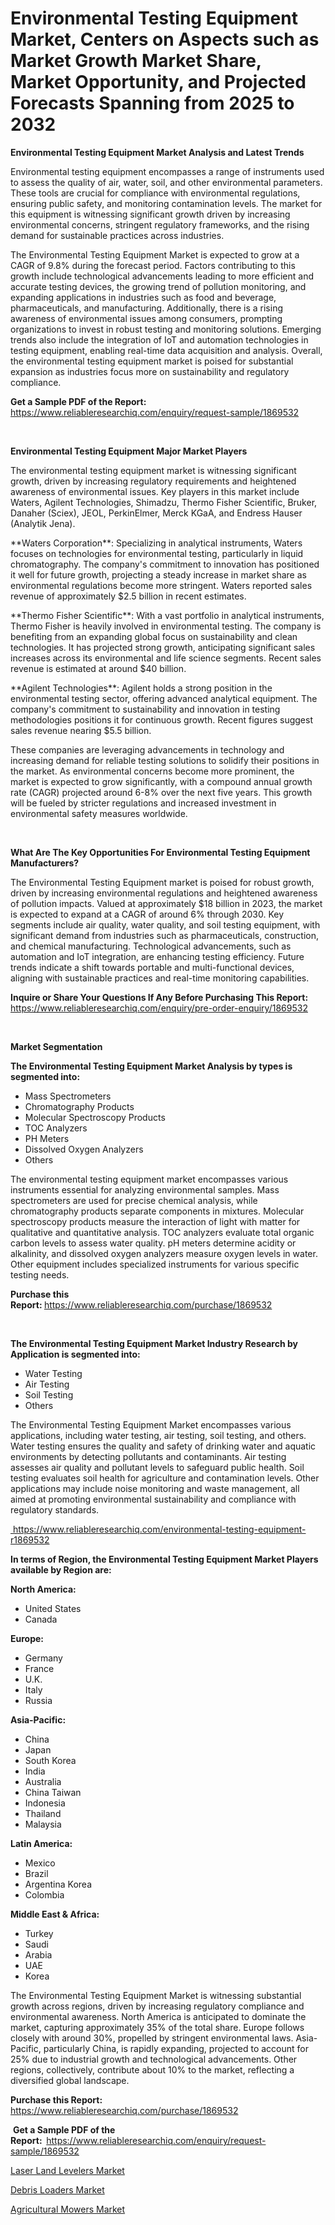 <p><h1>Environmental Testing Equipment Market, Centers on Aspects such as Market Growth Market Share, Market Opportunity, and Projected Forecasts Spanning from 2025 to 2032</h1></p><p><strong>Environmental Testing Equipment Market Analysis and Latest Trends</strong></p>
<p><p>Environmental testing equipment encompasses a range of instruments used to assess the quality of air, water, soil, and other environmental parameters. These tools are crucial for compliance with environmental regulations, ensuring public safety, and monitoring contamination levels. The market for this equipment is witnessing significant growth driven by increasing environmental concerns, stringent regulatory frameworks, and the rising demand for sustainable practices across industries.</p><p>The Environmental Testing Equipment Market is expected to grow at a CAGR of 9.8% during the forecast period. Factors contributing to this growth include technological advancements leading to more efficient and accurate testing devices, the growing trend of pollution monitoring, and expanding applications in industries such as food and beverage, pharmaceuticals, and manufacturing. Additionally, there is a rising awareness of environmental issues among consumers, prompting organizations to invest in robust testing and monitoring solutions. Emerging trends also include the integration of IoT and automation technologies in testing equipment, enabling real-time data acquisition and analysis. Overall, the environmental testing equipment market is poised for substantial expansion as industries focus more on sustainability and regulatory compliance.</p></p>
<p><strong>Get a Sample PDF of the Report:&nbsp;</strong> <a href="https://www.reliableresearchiq.com/enquiry/request-sample/1869532?utm_campaign=1876&utm_medium=2&utm_source=Github&utm_content=ia&utm_term=16022025&utm_id=environmental-testing-equipment">https://www.reliableresearchiq.com/enquiry/request-sample/1869532</a></p>
<p>&nbsp;</p>
<p><strong>Environmental Testing Equipment Major Market Players</strong></p>
<p><p>The environmental testing equipment market is witnessing significant growth, driven by increasing regulatory requirements and heightened awareness of environmental issues. Key players in this market include Waters, Agilent Technologies, Shimadzu, Thermo Fisher Scientific, Bruker, Danaher (Sciex), JEOL, PerkinElmer, Merck KGaA, and Endress Hauser (Analytik Jena).</p><p>**Waters Corporation**: Specializing in analytical instruments, Waters focuses on technologies for environmental testing, particularly in liquid chromatography. The company's commitment to innovation has positioned it well for future growth, projecting a steady increase in market share as environmental regulations become more stringent. Waters reported sales revenue of approximately $2.5 billion in recent estimates.</p><p>**Thermo Fisher Scientific**: With a vast portfolio in analytical instruments, Thermo Fisher is heavily involved in environmental testing. The company is benefiting from an expanding global focus on sustainability and clean technologies. It has projected strong growth, anticipating significant sales increases across its environmental and life science segments. Recent sales revenue is estimated at around $40 billion.</p><p>**Agilent Technologies**: Agilent holds a strong position in the environmental testing sector, offering advanced analytical equipment. The company's commitment to sustainability and innovation in testing methodologies positions it for continuous growth. Recent figures suggest sales revenue nearing $5.5 billion.</p><p>These companies are leveraging advancements in technology and increasing demand for reliable testing solutions to solidify their positions in the market. As environmental concerns become more prominent, the market is expected to grow significantly, with a compound annual growth rate (CAGR) projected around 6-8% over the next five years. This growth will be fueled by stricter regulations and increased investment in environmental safety measures worldwide.</p></p>
<p>&nbsp;</p>
<p><strong>What Are The Key Opportunities For Environmental Testing Equipment Manufacturers?</strong></p>
<p><p>The Environmental Testing Equipment market is poised for robust growth, driven by increasing environmental regulations and heightened awareness of pollution impacts. Valued at approximately $18 billion in 2023, the market is expected to expand at a CAGR of around 6% through 2030. Key segments include air quality, water quality, and soil testing equipment, with significant demand from industries such as pharmaceuticals, construction, and chemical manufacturing. Technological advancements, such as automation and IoT integration, are enhancing testing efficiency. Future trends indicate a shift towards portable and multi-functional devices, aligning with sustainable practices and real-time monitoring capabilities.</p></p>
<p><strong>Inquire or Share Your Questions If Any Before Purchasing This Report:</strong> <a href="https://www.reliableresearchiq.com/enquiry/pre-order-enquiry/1869532?utm_campaign=1876&utm_medium=2&utm_source=Github&utm_content=ia&utm_term=16022025&utm_id=environmental-testing-equipment">https://www.reliableresearchiq.com/enquiry/pre-order-enquiry/1869532</a></p>
<p>&nbsp;</p>
<p><strong>Market Segmentation</strong></p>
<p><strong>The Environmental Testing Equipment Market Analysis by types is segmented into:</strong></p>
<p><ul><li>Mass Spectrometers</li><li>Chromatography Products</li><li>Molecular Spectroscopy Products</li><li>TOC Analyzers</li><li>PH Meters</li><li>Dissolved Oxygen Analyzers</li><li>Others</li></ul></p>
<p><p>The environmental testing equipment market encompasses various instruments essential for analyzing environmental samples. Mass spectrometers are used for precise chemical analysis, while chromatography products separate components in mixtures. Molecular spectroscopy products measure the interaction of light with matter for qualitative and quantitative analysis. TOC analyzers evaluate total organic carbon levels to assess water quality. pH meters determine acidity or alkalinity, and dissolved oxygen analyzers measure oxygen levels in water. Other equipment includes specialized instruments for various specific testing needs.</p></p>
<p><strong>Purchase this Report:&nbsp;</strong><a href="https://www.reliableresearchiq.com/purchase/1869532?utm_campaign=1876&utm_medium=2&utm_source=Github&utm_content=ia&utm_term=16022025&utm_id=environmental-testing-equipment">https://www.reliableresearchiq.com/purchase/1869532</a></p>
<p>&nbsp;</p>
<p><strong>The Environmental Testing Equipment Market Industry Research by Application is segmented into:</strong></p>
<p><ul><li>Water Testing</li><li>Air Testing</li><li>Soil Testing</li><li>Others</li></ul></p>
<p><p>The Environmental Testing Equipment Market encompasses various applications, including water testing, air testing, soil testing, and others. Water testing ensures the quality and safety of drinking water and aquatic environments by detecting pollutants and contaminants. Air testing assesses air quality and pollutant levels to safeguard public health. Soil testing evaluates soil health for agriculture and contamination levels. Other applications may include noise monitoring and waste management, all aimed at promoting environmental sustainability and compliance with regulatory standards.</p></p>
<p><a href="https://www.reliableresearchiq.com/environmental-testing-equipment-r1869532?utm_campaign=1876&utm_medium=2&utm_source=Github&utm_content=ia&utm_term=16022025&utm_id=environmental-testing-equipment">&nbsp;https://www.reliableresearchiq.com/environmental-testing-equipment-r1869532</a></p>
<p><strong>In terms of Region, the Environmental Testing Equipment Market Players available by Region are:</strong></p>
<p>
    <p> <strong> North America: </strong>
        <ul>
            <li>United States</li>
            <li>Canada</li>
        </ul>
        </p> 
    <p> <strong> Europe: </strong>
        <ul>
            <li>Germany</li>
            <li>France</li>
            <li>U.K.</li>
            <li>Italy</li>
            <li>Russia</li>
        </ul>
        </p> 
    <p> <strong> Asia-Pacific: </strong>
        <ul>
            <li>China</li>
            <li>Japan</li>
            <li>South Korea</li>
            <li>India</li>
            <li>Australia</li>
            <li>China Taiwan</li>
            <li>Indonesia</li>
            <li>Thailand</li>
            <li>Malaysia</li>
        </ul>
        </p> 
    <p> <strong> Latin America: </strong>
        <ul>
            <li>Mexico</li>
            <li>Brazil</li>
            <li>Argentina Korea</li>
            <li>Colombia</li>
        </ul>
        </p> 
    <p> <strong> Middle East & Africa: </strong>
        <ul>
            <li>Turkey</li>
            <li>Saudi</li>
            <li>Arabia</li>
            <li>UAE</li>
            <li>Korea</li>
        </ul>
    </p>
    </p>
<p><p>The Environmental Testing Equipment Market is witnessing substantial growth across regions, driven by increasing regulatory compliance and environmental awareness. North America is anticipated to dominate the market, capturing approximately 35% of the total share. Europe follows closely with around 30%, propelled by stringent environmental laws. Asia-Pacific, particularly China, is rapidly expanding, projected to account for 25% due to industrial growth and technological advancements. Other regions, collectively, contribute about 10% to the market, reflecting a diversified global landscape.</p></p>
<p><strong>Purchase this Report: </strong><a href="https://www.reliableresearchiq.com/purchase/1869532?utm_campaign=1876&utm_medium=2&utm_source=Github&utm_content=ia&utm_term=16022025&utm_id=environmental-testing-equipment">https://www.reliableresearchiq.com/purchase/1869532</a></p>
<p>&nbsp;<strong>Get a Sample PDF of the Report:&nbsp;&nbsp;</strong><a href="https://www.reliableresearchiq.com/enquiry/request-sample/1869532?utm_campaign=1876&utm_medium=2&utm_source=Github&utm_content=ia&utm_term=16022025&utm_id=environmental-testing-equipment">https://www.reliableresearchiq.com/enquiry/request-sample/1869532</a></p>
<p><strong></strong></p>
<p><p><a href="https://github.com/osamhcombre/Market-Research-Report-List-1/blob/main/laser-land-levelers-market.md?utm_campaign=1876&utm_medium=2&utm_source=Github&utm_content=ia&utm_term=16022025&utm_id=environmental-testing-equipment">Laser Land Levelers Market</a></p><p><a href="https://github.com/cobinaydin13/Market-Research-Report-List-1/blob/main/debris-loaders-market.md?utm_campaign=1876&utm_medium=2&utm_source=Github&utm_content=ia&utm_term=16022025&utm_id=environmental-testing-equipment">Debris Loaders Market</a></p><p><a href="https://github.com/khanyearimse/Market-Research-Report-List-1/blob/main/agricultural-mowers-market.md?utm_campaign=1876&utm_medium=2&utm_source=Github&utm_content=ia&utm_term=16022025&utm_id=environmental-testing-equipment">Agricultural Mowers Market</a></p></p>